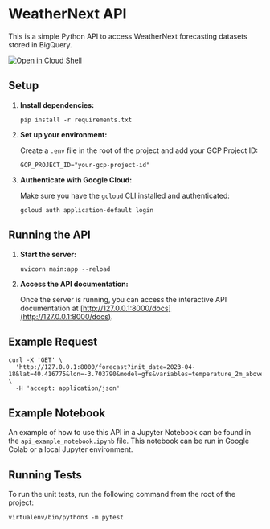 # WeatherNext API

This is a simple Python API to access WeatherNext forecasting datasets stored in BigQuery.


[![Open in Cloud Shell](https://gstatic.com/cloudssh/images/open-btn.svg)](https://shell.cloud.google.com/cloudshell/editor?cloudshell_git_repo=https://github.com/sternb0t/weathernext-api.git)


## Setup

1.  **Install dependencies:**

    ```
    pip install -r requirements.txt
    ```

2.  **Set up your environment:**

    Create a `.env` file in the root of the project and add your GCP Project ID:

    ```
    GCP_PROJECT_ID="your-gcp-project-id"
    ```

3.  **Authenticate with Google Cloud:**

    Make sure you have the `gcloud` CLI installed and authenticated:

    ```
    gcloud auth application-default login
    ```

## Running the API

1.  **Start the server:**

    ```
    uvicorn main:app --reload
    ```

2.  **Access the API documentation:**

    Once the server is running, you can access the interactive API documentation at [http://127.0.0.1:8000/docs](http://127.0.0.1:8000/docs).

## Example Request

```
curl -X 'GET' \
  'http://127.0.0.1:8000/forecast?init_date=2023-04-18&lat=40.416775&lon=-3.703790&model=gfs&variables=temperature_2m_above_ground,total_precipitation_surface' \
  -H 'accept: application/json'
```

## Example Notebook

An example of how to use this API in a Jupyter Notebook can be found in the `api_example_notebook.ipynb` file. This notebook can be run in Google Colab or a local Jupyter environment.

## Running Tests

To run the unit tests, run the following command from the root of the project:

```
virtualenv/bin/python3 -m pytest
```
